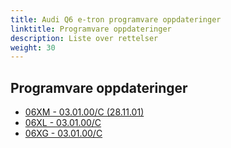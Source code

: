 ```yaml
---
title: Audi Q6 e-tron programvare oppdateringer
linktitle: Programvare oppdateringer
description: Liste over rettelser
weight: 30
---
```


## Programvare oppdateringer

- [06XM - 03.01.00/C (28.11.01)](patch06xm)
- [06XL - 03.01.00/C](patch06xl)
- [06XG - 03.01.00/C](patch06xg)



